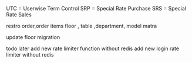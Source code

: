 UTC = Userwise Term Control
SRP = Special Rate Purchase
SRS = Special Rate Sales


restro order,order items
floor , table ,department,  model matra 



update floor migration



todo later
add new rate limiter function without redis
add new login rate limiter without redis